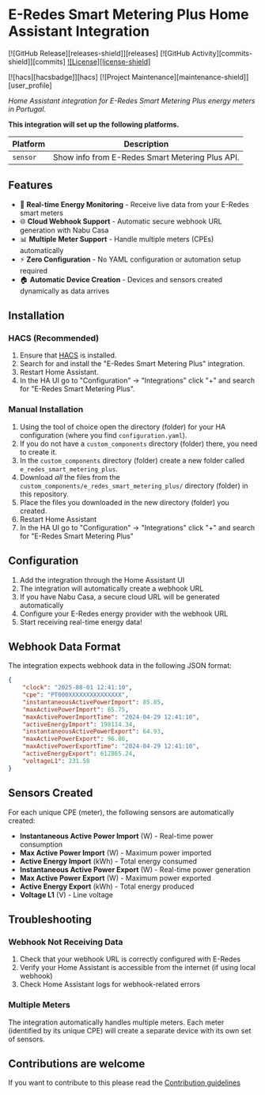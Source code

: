# E-Redes Smart Metering Plus Home Assistant Integration

[![GitHub Release][releases-shield]][releases]
[![GitHub Activity][commits-shield]][commits]
[![License][license-shield]](LICENSE)

[![hacs][hacsbadge]][hacs]
[![Project Maintenance][maintenance-shield]][user_profile]

_Home Assistant integration for E-Redes Smart Metering Plus energy meters in Portugal._

**This integration will set up the following platforms.**

Platform | Description
-- | --
`sensor` | Show info from E-Redes Smart Metering Plus API.

## Features

- 🔄 **Real-time Energy Monitoring** - Receive live data from your E-Redes smart meters
- 🌐 **Cloud Webhook Support** - Automatic secure webhook URL generation with Nabu Casa
- 📊 **Multiple Meter Support** - Handle multiple meters (CPEs) automatically
- ⚡ **Zero Configuration** - No YAML configuration or automation setup required
- 🏠 **Automatic Device Creation** - Devices and sensors created dynamically as data arrives

## Installation

### HACS (Recommended)

1. Ensure that [HACS](https://hacs.xyz/) is installed.
2. Search for and install the "E-Redes Smart Metering Plus" integration.
3. Restart Home Assistant.
4. In the HA UI go to "Configuration" -> "Integrations" click "+" and search for "E-Redes Smart Metering Plus".

### Manual Installation

1. Using the tool of choice open the directory (folder) for your HA configuration (where you find `configuration.yaml`).
2. If you do not have a `custom_components` directory (folder) there, you need to create it.
3. In the `custom_components` directory (folder) create a new folder called `e_redes_smart_metering_plus`.
4. Download _all_ the files from the `custom_components/e_redes_smart_metering_plus/` directory (folder) in this repository.
5. Place the files you downloaded in the new directory (folder) you created.
6. Restart Home Assistant
7. In the HA UI go to "Configuration" -> "Integrations" click "+" and search for "E-Redes Smart Metering Plus"

## Configuration

1. Add the integration through the Home Assistant UI
2. The integration will automatically create a webhook URL
3. If you have Nabu Casa, a secure cloud URL will be generated automatically
4. Configure your E-Redes energy provider with the webhook URL
5. Start receiving real-time energy data!

## Webhook Data Format

The integration expects webhook data in the following JSON format:

```json
{
    "clock": "2025-08-01 12:41:10",
    "cpe": "PT000XXXXXXXXXXXXXXX",
    "instantaneousActivePowerImport": 85.85,
    "maxActivePowerImport": 85.75,
    "maxActivePowerImportTime": "2024-04-29 12:41:10",
    "activeEnergyImport": 198114.34,
    "instantaneousActivePowerExport": 64.93,
    "maxActivePowerExport": 96.86,
    "maxActivePowerExportTime": "2024-04-29 12:41:10",
    "activeEnergyExport": 612865.24,
    "voltageL1": 231.58
}
```

## Sensors Created

For each unique CPE (meter), the following sensors are automatically created:

- **Instantaneous Active Power Import** (W) - Real-time power consumption
- **Max Active Power Import** (W) - Maximum power imported
- **Active Energy Import** (kWh) - Total energy consumed
- **Instantaneous Active Power Export** (W) - Real-time power generation
- **Max Active Power Export** (W) - Maximum power exported  
- **Active Energy Export** (kWh) - Total energy produced
- **Voltage L1** (V) - Line voltage

## Troubleshooting

### Webhook Not Receiving Data

1. Check that your webhook URL is correctly configured with E-Redes
2. Verify your Home Assistant is accessible from the internet (if using local webhook)
3. Check Home Assistant logs for webhook-related errors

### Multiple Meters

The integration automatically handles multiple meters. Each meter (identified by its unique CPE) will create a separate device with its own set of sensors.

## Contributions are welcome

If you want to contribute to this please read the [Contribution guidelines](CONTRIBUTING.md)
